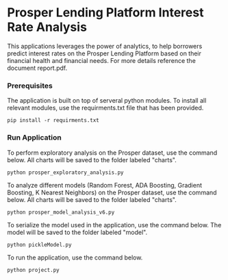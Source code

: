 # Prosper Lending Platform Interest Rate Analysis

This applications leverages the power of analytics, to help borrowers predict interest rates on the Prosper Lending Platform based on their financial health and financial needs.  For more details reference the document report.pdf.

### Prerequisites

The application is built on top of serveral python modules.  To install all relevant modules, use the requirments.txt file that has been provided.    
```
pip install -r requirments.txt
```

### Run Application 
To perform exploratory analysis on the Prosper dataset, use the command below.  All charts will be saved to the folder labeled "charts".   
```
python prosper_exploratory_analysis.py
```

To analyze different models (Random Forest, ADA Boosting, Gradient Boosting, K Nearest Neighbors) on the Prosper dataset, use the command below.  All charts will be saved to the folder labeled "charts".  
```
python prosper_model_analysis_v6.py
```

To serialize the model used in the application, use the command below.  The model will be saved to the folder labeled "model".
```
python pickleModel.py
```

To run the application, use the command below.
```
python project.py
```





